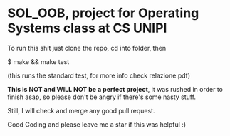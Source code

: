 # SOL_OOB, project for Operating Systems class at CS UNIPI

To run this shit just clone the repo, cd into folder, then 

$ make && make test 

(this runs the standard test, for more info check relazione.pdf)

**This is NOT and WILL NOT be a perfect project**, it was rushed in order to finish asap, so please don't be angry if there's some nasty stuff.

Still, I will check and merge any good pull request.

Good Coding and please leave me a star if this was helpful :) 
